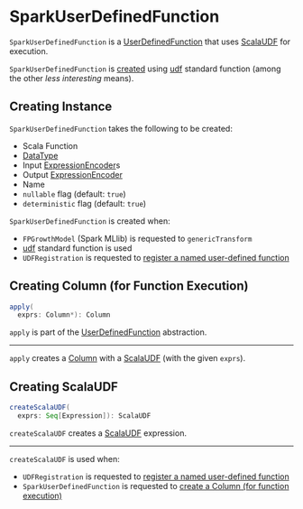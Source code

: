 # SparkUserDefinedFunction

`SparkUserDefinedFunction` is a [UserDefinedFunction](UserDefinedFunction.md) that uses [ScalaUDF](ScalaUDF.md) for execution.

`SparkUserDefinedFunction` is [created](#creating-instance) using [udf](../functions/index.md#udaf) standard function (among the other _less interesting_ means).

## Creating Instance

`SparkUserDefinedFunction` takes the following to be created:

* <span id="f"> Scala Function
* <span id="dataType"> [DataType](../types/DataType.md)
* <span id="inputEncoders"> Input [ExpressionEncoder](../ExpressionEncoder.md)s
* <span id="outputEncoder"> Output [ExpressionEncoder](../ExpressionEncoder.md)
* <span id="name"> Name
* <span id="nullable"> `nullable` flag (default: `true`)
* <span id="deterministic"> `deterministic` flag (default: `true`)

`SparkUserDefinedFunction` is created when:

* `FPGrowthModel` (Spark MLlib) is requested to `genericTransform`
* [udf](../functions/index.md#udf) standard function is used
* `UDFRegistration` is requested to [register a named user-defined function](../UDFRegistration.md#register)

## <span id="apply"> Creating Column (for Function Execution)

```scala
apply(
  exprs: Column*): Column
```

`apply` is part of the [UserDefinedFunction](UserDefinedFunction.md#apply) abstraction.

---

`apply` creates a [Column](../Column.md) with a [ScalaUDF](#createScalaUDF) (with the given `exprs`).

## <span id="createScalaUDF"> Creating ScalaUDF

```scala
createScalaUDF(
  exprs: Seq[Expression]): ScalaUDF
```

`createScalaUDF` creates a [ScalaUDF](ScalaUDF.md) expression.

---

`createScalaUDF` is used when:

* `UDFRegistration` is requested to [register a named user-defined function](../UDFRegistration.md#register)
* `SparkUserDefinedFunction` is requested to [create a Column (for function execution)](#apply)
